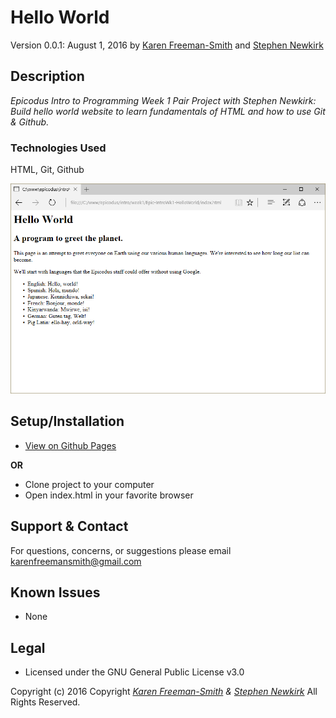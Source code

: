 # Hello World
Version 0.0.1: August 1, 2016
by [Karen Freeman-Smith](https://karenfreemansmith.github.io) and [Stephen Newkirk](https://github.com/NewkirkS)

## Description
*Epicodus Intro to Programming Week 1 Pair Project with Stephen Newkirk: Build hello world website to learn fundamentals of HTML and how to use Git & Github.*

### Technologies Used
HTML, Git, Github

![screenshot of project running](screenshot.png)

## Setup/Installation
* [View on Github Pages](https://karenfreemansmith.github.io/Epic-IntroWk1-HelloWorld)

 __OR__
* Clone project to your computer
* Open index.html in your favorite browser

## Support & Contact
For questions, concerns, or suggestions please email karenfreemansmith@gmail.com

## Known Issues
* None

## Legal
* Licensed under the GNU General Public License v3.0

Copyright (c) 2016 Copyright _[Karen Freeman-Smith](https://karenfreemansmith.github.io) & [Stephen Newkirk](https://github.com/NewkirkS)_ All Rights Reserved.
